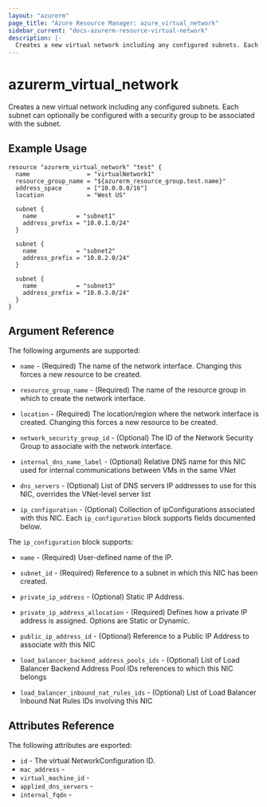 ```yaml
---
layout: "azurerm"
page_title: "Azure Resource Manager: azure_virtual_network"
sidebar_current: "docs-azurerm-resource-virtual-network"
description: |-
  Creates a new virtual network including any configured subnets. Each subnet can optionally be configured with a security group to be associated with the subnet.
---
```


# azurerm\_virtual\_network

Creates a new virtual network including any configured subnets. Each subnet can
optionally be configured with a security group to be associated with the subnet.

## Example Usage

```
resource "azurerm_virtual_network" "test" {
  name                = "virtualNetwork1"
  resource_group_name = "${azurerm_resource_group.test.name}"
  address_space       = ["10.0.0.0/16"]
  location            = "West US"

  subnet {
    name           = "subnet1"
    address_prefix = "10.0.1.0/24"
  }

  subnet {
    name           = "subnet2"
    address_prefix = "10.0.2.0/24"
  }

  subnet {
    name           = "subnet3"
    address_prefix = "10.0.3.0/24"
  }
}
```

## Argument Reference

The following arguments are supported:

* `name` - (Required) The name of the network interface. Changing this forces a
    new resource to be created.

* `resource_group_name` - (Required) The name of the resource group in which to
    create the network interface.

* `location` - (Required) The location/region where the network interface is
    created. Changing this forces a new resource to be created.

* `network_security_group_id` - (Optional) The ID of the Network Security Group to associate with
                                               the network interface. 

* `internal_dns_name_label` - (Optional) Relative DNS name for this NIC used for internal communications between VMs in the same VNet

* `dns_servers` - (Optional) List of DNS servers IP addresses to use for this NIC, overrides the VNet-level server list

* `ip_configuration` - (Optional) Collection of ipConfigurations associated with this NIC. Each `ip_configuration` block supports fields documented below.

The `ip_configuration` block supports:

* `name` - (Required) User-defined name of the IP.

* `subnet_id` - (Required) Reference to a subnet in which this NIC has been created.

* `private_ip_address` - (Optional) Static IP Address.

* `private_ip_address_allocation` - (Required) Defines how a private IP address is assigned. Options are Static or Dynamic.

* `public_ip_address_id` - (Optional) Reference to a Public IP Address to associate with this NIC

* `load_balancer_backend_address_pools_ids` - (Optional) List of Load Balancer Backend Address Pool IDs references to which this NIC belongs

* `load_balancer_inbound_nat_rules_ids` - (Optional) List of Load Balancer Inbound Nat Rules IDs involving this NIC

## Attributes Reference

The following attributes are exported:

* `id` - The virtual NetworkConfiguration ID.
* `mac_address` - 
* `virtual_machine_id` - 
* `applied_dns_servers` - 
* `internal_fqdn` - 
